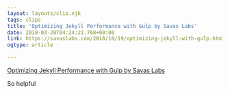 ```yaml
---
layout: layouts/clip.njk
tags: clips
title: 'Optimizing Jekyll Performance with Gulp by Savas Labs'
date: 2019-03-28T04:24:21.768+00:00
link: https://savaslabs.com/2016/10/19/optimizing-jekyll-with-gulp.html
ogtype: article

---
```

[Optimizing Jekyll Performance with Gulp by Savas Labs](https://savaslabs.com/2016/10/19/optimizing-jekyll-with-gulp.html) 

So helpful